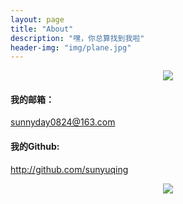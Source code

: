 ```yaml
---
layout: page
title: "About"
description: "嘿，你总算找到我啦"
header-img: "img/plane.jpg"
---
```


<center>
    <p><img src="http://dreamofbook.qiniudn.com/Zero.png" align="center"></p>
</center>

#### 我的邮箱： 

sunnyday0824@163.com

#### 我的Github: 

http://github.com/sunyuqing



>




<center>
    <p><img src="http://dreamofbook.qiniudn.com/hacker.png" align="center"></p>
</center>
